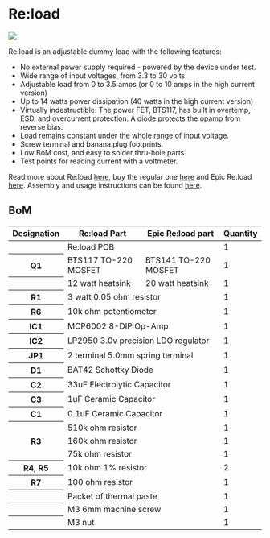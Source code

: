 # Re:load #

![](http://www.arachnidlabs.com/reload/step10.jpg)

Re:load is an adjustable dummy load with the following features:

 * No external power supply required - powered by the device under test.
 * Wide range of input voltages, from 3.3 to 30 volts.
 * Adjustable load from 0 to 3.5 amps (or 0 to 10 amps in the high current version)
 * Up to 14 watts power dissipation (40 watts in the high current version)
 * Virtually indestructible: The power FET, BTS117, has built in overtemp, ESD, and overcurrent protection. A diode protects the opamp from reverse bias.
 * Load remains constant under the whole range of input voltage.
 * Screw terminal and banana plug footprints.
 * Low BoM cost, and easy to solder thru-hole parts.
 * Test points for reading current with a voltmeter.
 
Read more about Re:load [here](http://www.arachnidlabs.com/reload/), buy the regular one [here](https://tindie.com/shops/arachnidlabs/reload-the-simple-robust-affordable-dummy-load/) and Epic Re:load [here](https://tindie.com/shops/arachnidlabs/epic-reload-the-simple-robust-powerful-adjustable-dummy-load/). Assembly and usage instructions can be found [here](http://www.arachnidlabs.com/reload/instructions.html).
 
## BoM ##

<table>
  <thead>
    <tr><th>Designation</th><th>Re:load Part</th><th>Epic Re:load part</th><th>Quantity</th></tr>
  </thead>
  <tr><th></th><td colspan="2">Re:load PCB</td><td>1</td></tr>
  <tr><th>Q1</th><td>BTS117 TO-220 MOSFET</td><td>BTS141 TO-220 MOSFET</td><td>1</td></tr>
  <tr><th></th><td>12 watt heatsink</td><td>20 watt heatsink</td><td>1</td></tr>
  <tr><th>R1</th><td colspan="2">3 watt 0.05 ohm resistor</td><td>1</td></tr>
  <tr><th>R6</th><td colspan="2">10k ohm potentiometer</td><td>1</td></tr>
  <tr><th>IC1</th><td colspan="2">MCP6002 8-DIP Op-Amp</td><td>1</td></tr>
  <tr><th>IC2</th><td colspan="2">LP2950 3.0v precision LDO regulator</td><td>1</td></tr>
  <tr><th>JP1</th><td colspan="2">2 terminal 5.0mm spring terminal</td><td>1</td></tr>
  <tr><th>D1</th><td colspan="2">BAT42 Schottky Diode</td><td>1</td></tr>
  <tr><th>C2</th><td colspan="2">33uF Electrolytic Capacitor</td><td>1</td></tr>
  <tr><th>C3</th><td colspan="2">1uF Ceramic Capacitor</td><td>1</td></tr>
  <tr><th>C1</th><td colspan="2">0.1uF Ceramic Capacitor</td><td>1</td></tr>
  <tr><th rowspan="3">R3</th><td colspan="2">510k ohm resistor</td><td>1</td></tr>
  <tr><td colspan="2">160k ohm resistor</td><td>1</td></tr>
  <tr><td colspan="2">75k ohm resistor</td><td>1</td></tr>
  <tr><th>R4, R5</th><td colspan="2">10k ohm 1% resistor</td><td>2</td></tr>
  <tr><th>R7</th><td colspan="2">100 ohm resistor</td><td>1</td></tr>
  <tr><th></th><td colspan="2">Packet of thermal paste</td><td>1</td></tr>
  <tr><th></th><td colspan="2">M3 6mm machine screw</td><td>1</td></tr>
  <tr><th></th><td colspan="2">M3 nut</td><td>1</td></tr>
</table>
